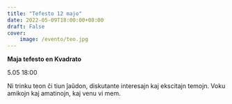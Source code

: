 ```yaml
---
title: "Tefesto 12 majo"
date: 2022-05-09T18:00:00+08:00
draft: False
cover: 
    image: /evento/teo.jpg
---
```

**Maja tefesto en Kvadrato**

5.05 18:00

Ni trinku teon ĉi tiun ĵaŭdon, diskutante interesajn kaj ekscitajn temojn. Voku amikojn kaj amatinojn, kaj venu vi mem.